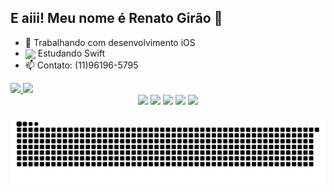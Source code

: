 ## E aiii! Meu nome é Renato Girão 🤙 


- 🔭 Trabalhando com desenvolvimento iOS
- <img align="center" img height="22em" src="https://cdn.jsdelivr.net/gh/devicons/devicon/icons/swift/swift-original.svg" /> Estudando Swift
- 📫 Contato: (11)96196-5795 


<div>
  <a href="https://github.com/rafaballerini">
  <img height="160em" src="https://github-readme-stats.vercel.app/api?username=renatogirao&show_icons=true&theme=dracula&include_all_commits=true&count_private=true"/>
  <img height="160em" src="https://github-readme-stats.vercel.app/api/top-langs/?username=renatogirao&layout=compact&langs_count=7&theme=dracula"/>
</div>

  <div align="center"> 
  <a href="https://instagram.com/renato_sg" target="_blank"><img src="https://img.shields.io/badge/-Instagram-%23E4405F?style=for-the-badge&logo=instagram&logoColor=white" target="_blank"></a>
  <a href = "mailto:renato.sgirao@gmail.com"><img src="https://img.shields.io/badge/-Gmail-%23333?style=for-the-badge&logo=gmail&logoColor=white" target="_blank"></a>
  <a href="https://www.linkedin.com/in/https://www.linkedin.com/in/renato-girao/" target="_blank"><img src="https://img.shields.io/badge/-LinkedIn-%230077B5?style=for-the-badge&logo=linkedin&logoColor=white" target="_blank"></a> 
  <a href="https://telegram.me/renatogirao" target="_blank"><img src="https://img.shields.io/badge/Telegram-2CA5E0?style=for-the-badge&logo=telegram&logoColor=white" target="_blank"></a>
      <a href="https://api.whatsapp.com/send?phone=+55(11)961965795&text=Opaa,%20vim%20do%20github!" target="_blank"><img src="https://img.shields.io/badge/WhatsApp-25D366?style=for-the-badge&logo=whatsapp&logoColor=white" target="_blank"></a>
    
 
  ![Snake animation](https://github.com/renatogirao/renatogirao/blob/output/github-contribution-grid-snake.svg)
 
</div>
